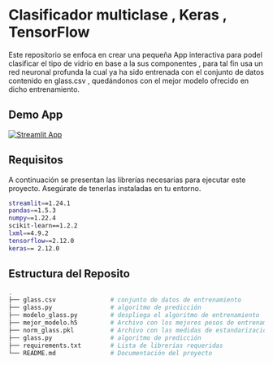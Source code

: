 # Clasificador multiclase  , Keras  , TensorFlow

Este repositorio se enfoca en crear una pequeña App interactiva para podel clasificar el tipo de vidrio en base a la sus componentes , para tal fin usa un red neuronal profunda la cual ya ha sido entrenada con el conjunto de datos contenido en glass.csv , quedándonos con el mejor modelo ofrecido en dicho entrenamiento.

## Demo App

[![Streamlit App](https://static.streamlit.io/badges/streamlit_badge_black_white.svg)](https://glass-x0klpcvg3ij.streamlit.app/)

## Requisitos
A continuación se presentan las librerías necesarias para ejecutar este proyecto. Asegúrate de tenerlas instaladas en tu entorno.
```bash
streamlit==1.24.1
pandas==1.5.3
numpy==1.22.4
scikit-learn==1.2.2
lxml==4.9.2
tensorflow==2.12.0
keras== 2.12.0
```
## Estructura del Reposito
```bash
.
├── glass.csv               # conjunto de datos de entrenamiento
├── glass.py                # algoritmo de predicción
├── modelo_glass.py         # despliega el algoritmo de entrenamiento
├── mejor_modelo.h5         # Archivo con los mejores pesos de entrenamiento
├── norm_glass.pkl          # Archivo con las medidas de estandarización usadas
├── glass.py                # algoritmo de predicción
├── requirements.txt        # Lista de librerías requeridas
└── README.md               # Documentación del proyecto
```

